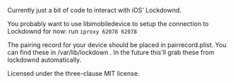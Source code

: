 Currently just a bit of code to interact with iOS' Lockdownd.

You probably want to use libimobiledevice to setup the connection to Lockdownd for now: run
`iproxy 62078 62078`

The pairing record for your device should be placed in pairrecord.plist. You can find these in /var/lib/lockdown . In the future this'll grab these from lockdownd automatically.

Licensed under the three-clause MIT license.
